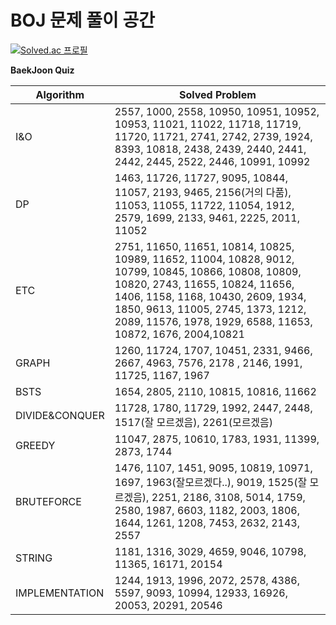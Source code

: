 # BOJ 문제 풀이 공간

[![Solved.ac
프로필](http://mazassumnida.wtf/api/v2/generate_badge?boj=1996yyk)](https://solved.ac/1996yyk)

<b>BaekJoon Quiz</b>

|Algorithm|Solved Problem|
|------|---|
|I&O|2557, 1000, 2558, 10950, 10951, 10952, 10953, 11021, 11022, 11718, 11719, 11720, 11721, 2741, 2742, 2739, 1924, 8393, 10818, 2438, 2439, 2440, 2441, 2442, 2445, 2522, 2446, 10991, 10992|
|DP|1463, 11726, 11727, 9095, 10844, 11057, 2193, 9465, 2156(거의 다품), 11053, 11055, 11722, 11054, 1912, 2579, 1699, 2133, 9461, 2225, 2011, 11052|
|ETC|2751, 11650, 11651, 10814, 10825, 10989, 11652, 11004, 10828, 9012, 10799, 10845, 10866, 10808, 10809, 10820, 2743, 11655, 10824, 11656, 1406, 1158, 1168, 10430, 2609, 1934, 1850, 9613, 11005, 2745, 1373, 1212, 2089, 11576, 1978, 1929, 6588, 11653, 10872, 1676, 2004,10821|
|GRAPH|1260, 11724, 1707, 10451, 2331, 9466, 2667, 4963, 7576, 2178 , 2146, 1991, 11725, 1167, 1967|
|BSTS|1654, 2805, 2110, 10815, 10816, 11662|
|DIVIDE&CONQUER|11728, 1780, 11729, 1992, 2447, 2448, 1517(잘 모르겠음), 2261(모르겠음)|
|GREEDY|11047, 2875, 10610, 1783, 1931, 11399, 2873, 1744|
|BRUTEFORCE|1476, 1107, 1451, 9095, 10819, 10971, 1697, 1963(잘모르겠다..), 9019, 1525(잘 모르겠음), 2251, 2186, 3108, 5014, 1759, 2580, 1987, 6603, 1182, 2003, 1806, 1644, 1261, 1208, 7453, 2632, 2143, 2557 |
|STRING|1181, 1316, 3029, 4659, 9046, 10798, 11365, 16171, 20154|
|IMPLEMENTATION|1244, 1913, 1996, 2072, 2578, 4386, 5597, 9093, 10994, 12933, 16926, 20053, 20291, 20546|

